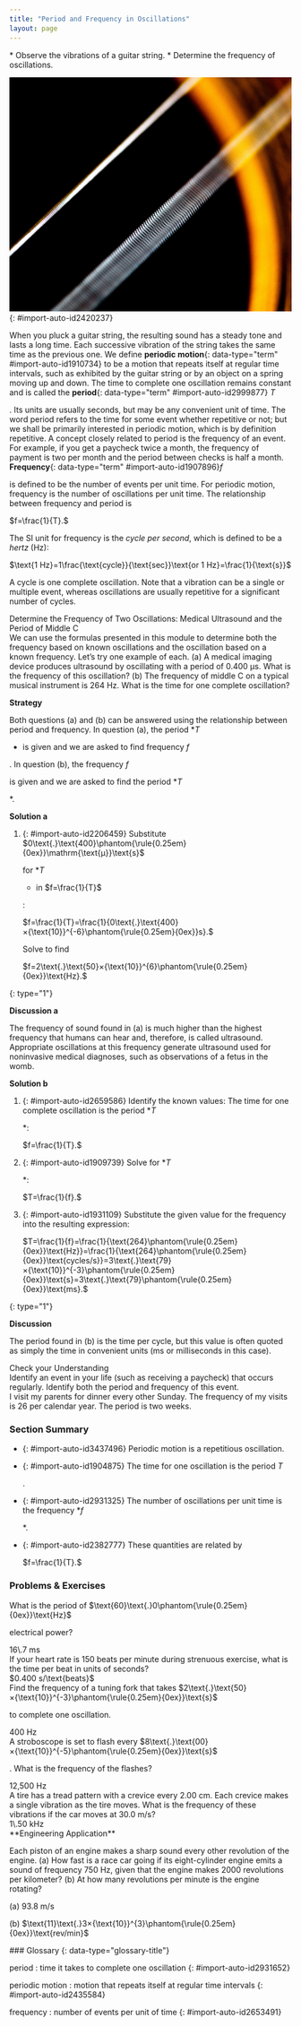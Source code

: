 ```yaml
---
title: "Period and Frequency in Oscillations"
layout: page
---
```



<div data-type="abstract" markdown="1">
* Observe the vibrations of a guitar string.
* Determine the frequency of oscillations.

</div>

 ![The given figure shows a closed zoom view of the strings of a guitar. There are two slanting white colored strings in the picture. In the nearer string, the gaps between the circular threads of the string are visible, whereas the second white string at the back looks like a white thin stick.](../resources/Figure_17_02_01a.jpg "The strings on this guitar vibrate at regular time intervals. (credit: JAR)"){: #import-auto-id2420237}

When you pluck a guitar string, the resulting sound has a steady tone and lasts a long time. Each successive vibration of the string takes the same time as the previous one. We define **periodic motion**{: data-type="term" #import-auto-id1910734} to be a motion that repeats itself at regular time intervals, such as exhibited by the guitar string or by an object on a spring moving up and down. The time to complete one oscillation remains constant and is called the **period**{: data-type="term" #import-auto-id2999877} $T$

. Its units are usually seconds, but may be any convenient unit of time. The word period refers to the time for some event whether repetitive or not; but we shall be primarily interested in periodic motion, which is by definition repetitive. A concept closely related to period is the frequency of an event. For example, if you get a paycheck twice a month, the frequency of payment is two per month and the period between checks is half a month. **Frequency**{: data-type="term" #import-auto-id1907896}$f$

 is defined to be the number of events per unit time. For periodic motion, frequency is the number of oscillations per unit time. The relationship between frequency and period is

<div data-type="equation" id="eip-768">
$f=\frac{1}{T}.$
</div>

The SI unit for frequency is the *cycle per second*, which is defined to be a *hertz* (Hz):

<div data-type="equation" id="eip-880">
$\text{1 Hz}=1\frac{\text{cycle}}{\text{sec}}\text{or 1 Hz}=\frac{1}{\text{s}}$
</div>

A cycle is one complete oscillation. Note that a vibration can be a single or multiple event, whereas oscillations are usually repetitive for a significant number of cycles.

<div data-type="example" markdown="1">
<div data-type="title">
Determine the Frequency of Two Oscillations: Medical Ultrasound and the Period of Middle C
</div>
We can use the formulas presented in this module to determine both the frequency based on known oscillations and the oscillation based on a known frequency. Let’s try one example of each. (a) A medical imaging device produces ultrasound by oscillating with a period of 0.400 µs. What is the frequency of this oscillation? (b) The frequency of middle C on a typical musical instrument is 264 Hz. What is the time for one complete oscillation?

**Strategy**

Both questions (a) and (b) can be answered using the relationship between period and frequency. In question (a), the period *$T$

* is given and we are asked to find frequency $f$

. In question (b), the frequency $f$

 is given and we are asked to find the period *$T$

*.

**Solution a**

1.  {: #import-auto-id2206459} Substitute
    $0\text{.}\text{400}\phantom{\rule{0.25em}{0ex}}\mathrm{\text{μ}}\text{s}$
    
    for *$T$
    
    * in
    $f=\frac{1}{T}$
    
    \:
    <div data-type="equation" id="eip-666">
    $f=\frac{1}{T}=\frac{1}{0\text{.}\text{400}×{\text{10}}^{-6}\phantom{\rule{0.25em}{0ex}}s}.$
    </div>
    
    Solve to find
    
    <div data-type="equation" id="eip-520">
    $f=2\text{.}\text{50}×{\text{10}}^{6}\phantom{\rule{0.25em}{0ex}}\text{Hz}.$
    </div>
{: type="1"}

**Discussion a**

The frequency of sound found in (a) is much higher than the highest frequency that humans can hear and, therefore, is called ultrasound. Appropriate oscillations at this frequency generate ultrasound used for noninvasive medical diagnoses, such as observations of a fetus in the womb.

**Solution b**

1.  {: #import-auto-id2659586} Identify the known values:
    The time for one complete oscillation is the period *$T$
    
    *\:
    
    <div data-type="equation" id="eip-605">
    $f=\frac{1}{T}.$
    </div>

2.  {: #import-auto-id1909739} Solve for *$T$
    
    *\:
    <div data-type="equation" id="eip-600">
    $T=\frac{1}{f}.$
    </div>

3.  {: #import-auto-id1931109} Substitute the given value for the frequency into the resulting expression:
    <div data-type="equation" id="eip-663">
    $T=\frac{1}{f}=\frac{1}{\text{264}\phantom{\rule{0.25em}{0ex}}\text{Hz}}=\frac{1}{\text{264}\phantom{\rule{0.25em}{0ex}}\text{cycles/s}}=3\text{.}\text{79}×{\text{10}}^{-3}\phantom{\rule{0.25em}{0ex}}\text{s}=3\text{.}\text{79}\phantom{\rule{0.25em}{0ex}}\text{ms}.$
    </div>
{: type="1"}

<strong>Discussion </strong>

The period found in (b) is the time per cycle, but this value is often quoted as simply the time in convenient units (ms or milliseconds in this case).

</div>

<div data-type="exercise" data-element-type="check-understanding" data-label="">
<div data-type="title">
Check your Understanding
</div>
<div data-type="problem" markdown="1">
Identify an event in your life (such as receiving a paycheck) that occurs regularly. Identify both the period and frequency of this event.

</div>
<div data-type="solution" data-print-placement="here" markdown="1">
I visit my parents for dinner every other Sunday. The frequency of my visits is 26 per calendar year. The period is two weeks.

</div>
</div>

### Section Summary

* {: #import-auto-id3437496} Periodic motion is a repetitious oscillation.
* {: #import-auto-id1904875} The time for one oscillation is the period
  $T$
  
  .
* {: #import-auto-id2931325} The number of oscillations per unit time is the frequency *$f$
  
  *.
* {: #import-auto-id2382777} These quantities are related by
  <div data-type="equation" id="eip-794">
  $f=\frac{1}{T}.$
  </div>

### Problems &amp; Exercises

<div data-type="exercise" data-element-type="problems-exercises">
<div data-type="problem" markdown="1">
What is the period of $\text{60}\text{.}0\phantom{\rule{0.25em}{0ex}}\text{Hz}$

 electrical power?

</div>
<div data-type="solution" markdown="1">
16\.7 ms

</div>
</div>

<div data-type="exercise" data-element-type="problems-exercises">
<div data-type="problem" markdown="1">
If your heart rate is 150 beats per minute during strenuous exercise, what is the time per beat in units of seconds?

</div>
<div data-type="solution" markdown="1">
$0.400 s/\text{beats}$

</div>
</div>

<div data-type="exercise" data-element-type="problems-exercises">
<div data-type="problem" markdown="1">
Find the frequency of a tuning fork that takes $2\text{.}\text{50}×{\text{10}}^{-3}\phantom{\rule{0.25em}{0ex}}\text{s}$

 to complete one oscillation.

</div>
<div data-type="solution" markdown="1">
400 Hz

</div>
</div>

<div data-type="exercise" data-element-type="problems-exercises">
<div data-type="problem" markdown="1">
A stroboscope is set to flash every $8\text{.}\text{00}×{\text{10}}^{-5}\phantom{\rule{0.25em}{0ex}}\text{s}$

. What is the frequency of the flashes?

</div>
<div data-type="solution" markdown="1">
12,500 Hz

</div>
</div>

<div data-type="exercise" data-element-type="problems-exercises">
<div data-type="problem" markdown="1">
A tire has a tread pattern with a crevice every 2.00 cm. Each crevice makes a single vibration as the tire moves. What is the frequency of these vibrations if the car moves at 30.0 m/s?

</div>
<div data-type="solution" markdown="1">
1\.50 kHz

</div>
</div>

<div data-type="exercise" data-element-type="problems-exercises">
<div data-type="problem" markdown="1">
**Engineering Application**

Each piston of an engine makes a sharp sound every other revolution of the engine. (a) How fast is a race car going if its eight-cylinder engine emits a sound of frequency 750 Hz, given that the engine makes 2000 revolutions per kilometer? (b) At how many revolutions per minute is the engine rotating?

</div>
<div data-type="solution" markdown="1">
(a) 93.8 m/s

(b) $\text{11}\text{.}3×{\text{10}}^{3}\phantom{\rule{0.25em}{0ex}}\text{rev/min}$

</div>
</div>

<div data-type="glossary" markdown="1">
### Glossary
{: data-type="glossary-title"}

period
: time it takes to complete one oscillation
{: #import-auto-id2931652}

periodic motion
: motion that repeats itself at regular time intervals
{: #import-auto-id2435584}

frequency
: number of events per unit of time
{: #import-auto-id2653491}

</div>

